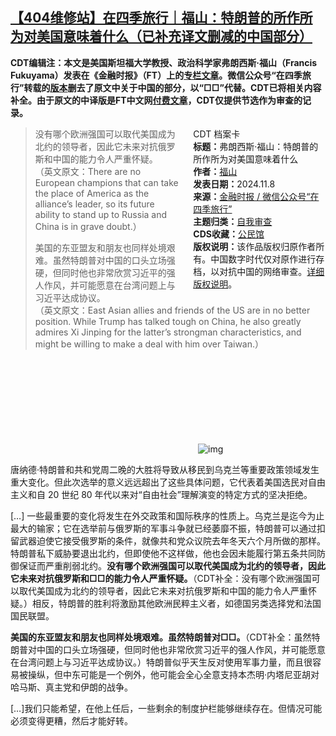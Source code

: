 <!--1731200403000-->
[【404维修站】在四季旅行｜福山：特朗普的所作所为对美国意味着什么（已补充译文删减的中国部分）](https://chinadigitaltimes.net/chinese/712931.html)
------

<p><strong>CDT编辑注：本文是美国斯坦福大学教授、政治科学家弗朗西斯·福山（Francis Fukuyama）发表在《金融时报》（FT）上的<a href="https://www.ft.com/content/f4dbc0df-ab0d-431e-9886-44acd4236922" title="专栏文章">专栏文章</a>。微信公众号“在四季旅行”转载的<a href="https://mp.weixin.qq.com/s/CjTFenh4viXDZaLw2agisQ" title="版本">版本</a>删去了原文中关于中国的部分，以“□□”代替。CDT已将相关内容补全。由于原文的中译版是FT中文网<a href="https://www.ftchinese.com/interactive/179666?exclusive" title="付费文章">付费文章</a>，CDT仅提供节选作为审查的记录。</strong></p><div style="width:42%;float:right;padding-left:20px"><div class="su-spoiler su-spoiler-style-fancy su-spoiler-icon-chevron-circle su-spoiler-closed" data-scroll-offset="0" data-anchor-in-url="no"><div class="su-spoiler-title" tabindex="0" role="button"><span class="su-spoiler-icon"></span>CDT 档案卡</div><div class="su-spoiler-content su-u-clearfix su-u-trim"><strong>标题：</strong>弗朗西斯·福山：特朗普的所作所为对美国意味着什么<br><strong>作者：</strong><a href="https://chinadigitaltimes.net/space/福山" target="_blank">福山</a><br><strong>发表日期：</strong>2024.11.8<br><strong>来源：</strong><a href="https://mp.weixin.qq.com/s/CjTFenh4viXDZaLw2agisQ" target="_blank">金融时报 / 微信公众号“在四季旅行”</a><br><strong>主题归类：</strong><a href="https://chinadigitaltimes.net/space/自我审查" target="_blank">自我审查</a><br><strong>CDS收藏：</strong><a href="https://chinadigitaltimes.net/space/%E5%85%AC%E6%B0%91%E9%A6%86" target="_blank" rel="noopener">公民馆</a><br><strong>版权说明：</strong>该作品版权归原作者所有。中国数字时代仅对原作进行存档，以对抗中国的网络审查。<a href="https://chinadigitaltimes.net/chinese/copyright">详细版权说明</a>。</div></div></div><blockquote><p>没有哪个欧洲强国可以取代美国成为北约的领导者，因此它未来对抗俄罗斯和中国的能力令人严重怀疑。<br>（英文原文：There are no European champions that can take the place of America as the alliance’s leader, so its future ability to stand up to Russia and China is in grave doubt.）</p><p>美国的东亚盟友和朋友也同样处境艰难。虽然特朗普对中国的口头立场强硬，但同时他也非常欣赏习近平的强人作风，并可能愿意在台湾问题上与习近平达成协议。<br>（英文原文：East Asian allies and friends of the US are in no better position. While Trump has talked tough on China, he also greatly admires Xi Jinping for the latter’s strongman characteristics, and might be willing to make a deal with him over Taiwan.）</p></blockquote><p><img decoding="async" src="data:image/svg+xml,%3Csvg%20xmlns='http://www.w3.org/2000/svg'%20viewBox='0%200%200%200'%3E%3C/svg%3E" alt="img" data-lazy-src="https://chinadigitaltimes.net/chinese/files/2020/08/特朗普和习近平.jpg"><noscript><img decoding="async" src="https://chinadigitaltimes.net/chinese/files/2020/08/特朗普和习近平.jpg" alt="img"></noscript></p><p>唐纳德·特朗普和共和党周二晚的大胜将导致从移民到乌克兰等重要政策领域发生重大变化。但此次选举的意义远远超出了这些具体问题，它代表着美国选民对自由主义和自 20 世纪 80 年代以来对“自由社会”理解演变的特定方式的坚决拒绝。</p>[…] 一些最重要的变化将发生在外交政策和国际秩序的性质上。乌克兰是迄今为止最大的输家；它在选举前与俄罗斯的军事斗争就已经萎靡不振，特朗普可以通过扣留武器迫使它接受俄罗斯的条件，就像共和党众议院去年冬天六个月所做的那样。特朗普私下威胁要退出北约，但即使他不这样做，他也会因未能履行第五条共同防御保证而严重削弱北约。<strong>没有哪个欧洲强国可以取代美国成为北约的领导者，因此它未来对抗俄罗斯和□□的能力令人严重怀疑。</strong>（CDT补全：没有哪个欧洲强国可以取代美国成为北约的领导者，因此它未来对抗俄罗斯和中国的能力令人严重怀疑。）相反，特朗普的胜利将激励其他欧洲民粹主义者，如德国另类选择党和法国国民联盟。<p></p><p><strong>美国的东亚盟友和朋友也同样处境艰难。虽然特朗普对□□。</strong>（CDT补全：虽然特朗普对中国的口头立场强硬，但同时他也非常欣赏习近平的强人作风，并可能愿意在台湾问题上与习近平达成协议。）特朗普似乎天生反对使用军事力量，而且很容易被操纵，但中东可能是一个例外，他可能会全心全意支持本杰明·内塔尼亚胡对哈马斯、真主党和伊朗的战争。</p>[…]我们只能希望，在他上任后，一些剩余的制度护栏能够继续存在。但情况可能必须变得更糟，然后才能好转。<p></p><div class="addtoany_share_save_container addtoany_content addtoany_content_bottom"><div class="a2a_kit a2a_kit_size_32 addtoany_list" data-a2a-url="https://chinadigitaltimes.net/chinese/712931.html" data-a2a-title="【404维修站】在四季旅行｜福山：特朗普的所作所为对美国意味着什么（已补充译文删减的中国部分）"><a class="a2a_button_facebook" href="https://www.addtoany.com/add_to/facebook?linkurl=https%3A%2F%2Fchinadigitaltimes.net%2Fchinese%2F712931.html&amp;linkname=%E3%80%90404%E7%BB%B4%E4%BF%AE%E7%AB%99%E3%80%91%E5%9C%A8%E5%9B%9B%E5%AD%A3%E6%97%85%E8%A1%8C%EF%BD%9C%E7%A6%8F%E5%B1%B1%EF%BC%9A%E7%89%B9%E6%9C%97%E6%99%AE%E7%9A%84%E6%89%80%E4%BD%9C%E6%89%80%E4%B8%BA%E5%AF%B9%E7%BE%8E%E5%9B%BD%E6%84%8F%E5%91%B3%E7%9D%80%E4%BB%80%E4%B9%88%EF%BC%88%E5%B7%B2%E8%A1%A5%E5%85%85%E8%AF%91%E6%96%87%E5%88%A0%E5%87%8F%E7%9A%84%E4%B8%AD%E5%9B%BD%E9%83%A8%E5%88%86%EF%BC%89" title="Facebook" rel="nofollow noopener" target="_blank"></a><a class="a2a_button_twitter" href="https://www.addtoany.com/add_to/twitter?linkurl=https%3A%2F%2Fchinadigitaltimes.net%2Fchinese%2F712931.html&amp;linkname=%E3%80%90404%E7%BB%B4%E4%BF%AE%E7%AB%99%E3%80%91%E5%9C%A8%E5%9B%9B%E5%AD%A3%E6%97%85%E8%A1%8C%EF%BD%9C%E7%A6%8F%E5%B1%B1%EF%BC%9A%E7%89%B9%E6%9C%97%E6%99%AE%E7%9A%84%E6%89%80%E4%BD%9C%E6%89%80%E4%B8%BA%E5%AF%B9%E7%BE%8E%E5%9B%BD%E6%84%8F%E5%91%B3%E7%9D%80%E4%BB%80%E4%B9%88%EF%BC%88%E5%B7%B2%E8%A1%A5%E5%85%85%E8%AF%91%E6%96%87%E5%88%A0%E5%87%8F%E7%9A%84%E4%B8%AD%E5%9B%BD%E9%83%A8%E5%88%86%EF%BC%89" title="Twitter" rel="nofollow noopener" target="_blank"></a><a class="a2a_button_telegram" href="https://www.addtoany.com/add_to/telegram?linkurl=https%3A%2F%2Fchinadigitaltimes.net%2Fchinese%2F712931.html&amp;linkname=%E3%80%90404%E7%BB%B4%E4%BF%AE%E7%AB%99%E3%80%91%E5%9C%A8%E5%9B%9B%E5%AD%A3%E6%97%85%E8%A1%8C%EF%BD%9C%E7%A6%8F%E5%B1%B1%EF%BC%9A%E7%89%B9%E6%9C%97%E6%99%AE%E7%9A%84%E6%89%80%E4%BD%9C%E6%89%80%E4%B8%BA%E5%AF%B9%E7%BE%8E%E5%9B%BD%E6%84%8F%E5%91%B3%E7%9D%80%E4%BB%80%E4%B9%88%EF%BC%88%E5%B7%B2%E8%A1%A5%E5%85%85%E8%AF%91%E6%96%87%E5%88%A0%E5%87%8F%E7%9A%84%E4%B8%AD%E5%9B%BD%E9%83%A8%E5%88%86%EF%BC%89" title="Telegram" rel="nofollow noopener" target="_blank"></a><a class="a2a_button_reddit" href="https://www.addtoany.com/add_to/reddit?linkurl=https%3A%2F%2Fchinadigitaltimes.net%2Fchinese%2F712931.html&amp;linkname=%E3%80%90404%E7%BB%B4%E4%BF%AE%E7%AB%99%E3%80%91%E5%9C%A8%E5%9B%9B%E5%AD%A3%E6%97%85%E8%A1%8C%EF%BD%9C%E7%A6%8F%E5%B1%B1%EF%BC%9A%E7%89%B9%E6%9C%97%E6%99%AE%E7%9A%84%E6%89%80%E4%BD%9C%E6%89%80%E4%B8%BA%E5%AF%B9%E7%BE%8E%E5%9B%BD%E6%84%8F%E5%91%B3%E7%9D%80%E4%BB%80%E4%B9%88%EF%BC%88%E5%B7%B2%E8%A1%A5%E5%85%85%E8%AF%91%E6%96%87%E5%88%A0%E5%87%8F%E7%9A%84%E4%B8%AD%E5%9B%BD%E9%83%A8%E5%88%86%EF%BC%89" title="Reddit" rel="nofollow noopener" target="_blank"></a><a class="a2a_button_whatsapp" href="https://www.addtoany.com/add_to/whatsapp?linkurl=https%3A%2F%2Fchinadigitaltimes.net%2Fchinese%2F712931.html&amp;linkname=%E3%80%90404%E7%BB%B4%E4%BF%AE%E7%AB%99%E3%80%91%E5%9C%A8%E5%9B%9B%E5%AD%A3%E6%97%85%E8%A1%8C%EF%BD%9C%E7%A6%8F%E5%B1%B1%EF%BC%9A%E7%89%B9%E6%9C%97%E6%99%AE%E7%9A%84%E6%89%80%E4%BD%9C%E6%89%80%E4%B8%BA%E5%AF%B9%E7%BE%8E%E5%9B%BD%E6%84%8F%E5%91%B3%E7%9D%80%E4%BB%80%E4%B9%88%EF%BC%88%E5%B7%B2%E8%A1%A5%E5%85%85%E8%AF%91%E6%96%87%E5%88%A0%E5%87%8F%E7%9A%84%E4%B8%AD%E5%9B%BD%E9%83%A8%E5%88%86%EF%BC%89" title="WhatsApp" rel="nofollow noopener" target="_blank"></a><a class="a2a_button_email" href="https://www.addtoany.com/add_to/email?linkurl=https%3A%2F%2Fchinadigitaltimes.net%2Fchinese%2F712931.html&amp;linkname=%E3%80%90404%E7%BB%B4%E4%BF%AE%E7%AB%99%E3%80%91%E5%9C%A8%E5%9B%9B%E5%AD%A3%E6%97%85%E8%A1%8C%EF%BD%9C%E7%A6%8F%E5%B1%B1%EF%BC%9A%E7%89%B9%E6%9C%97%E6%99%AE%E7%9A%84%E6%89%80%E4%BD%9C%E6%89%80%E4%B8%BA%E5%AF%B9%E7%BE%8E%E5%9B%BD%E6%84%8F%E5%91%B3%E7%9D%80%E4%BB%80%E4%B9%88%EF%BC%88%E5%B7%B2%E8%A1%A5%E5%85%85%E8%AF%91%E6%96%87%E5%88%A0%E5%87%8F%E7%9A%84%E4%B8%AD%E5%9B%BD%E9%83%A8%E5%88%86%EF%BC%89" title="Email" rel="nofollow noopener" target="_blank"></a><a class="a2a_button_copy_link" href="https://www.addtoany.com/add_to/copy_link?linkurl=https%3A%2F%2Fchinadigitaltimes.net%2Fchinese%2F712931.html&amp;linkname=%E3%80%90404%E7%BB%B4%E4%BF%AE%E7%AB%99%E3%80%91%E5%9C%A8%E5%9B%9B%E5%AD%A3%E6%97%85%E8%A1%8C%EF%BD%9C%E7%A6%8F%E5%B1%B1%EF%BC%9A%E7%89%B9%E6%9C%97%E6%99%AE%E7%9A%84%E6%89%80%E4%BD%9C%E6%89%80%E4%B8%BA%E5%AF%B9%E7%BE%8E%E5%9B%BD%E6%84%8F%E5%91%B3%E7%9D%80%E4%BB%80%E4%B9%88%EF%BC%88%E5%B7%B2%E8%A1%A5%E5%85%85%E8%AF%91%E6%96%87%E5%88%A0%E5%87%8F%E7%9A%84%E4%B8%AD%E5%9B%BD%E9%83%A8%E5%88%86%EF%BC%89" title="Copy Link" rel="nofollow noopener" target="_blank"></a><a class="a2a_dd addtoany_share_save addtoany_share" href="https://www.addtoany.com/share"></a></div></div>
